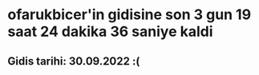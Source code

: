 # ofarukbicer'in gidisine son 3 gun 19 saat 24 dakika 36 saniye kaldi

## Gidis tarihi: 30.09.2022 :(